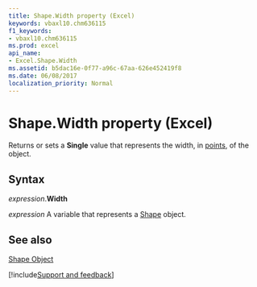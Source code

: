 ```yaml
---
title: Shape.Width property (Excel)
keywords: vbaxl10.chm636115
f1_keywords:
- vbaxl10.chm636115
ms.prod: excel
api_name:
- Excel.Shape.Width
ms.assetid: b5dac16e-0f77-a96c-67aa-626e452419f8
ms.date: 06/08/2017
localization_priority: Normal
---
```



# Shape.Width property (Excel)

Returns or sets a  **Single** value that represents the width, in [points](../language/glossary/vbe-glossary.md#point), of the object.


## Syntax

_expression_.**Width**

_expression_ A variable that represents a [Shape](Excel.Shape.md) object.


## See also


[Shape Object](Excel.Shape.md)

[!include[Support and feedback](~/includes/feedback-boilerplate.md)]
